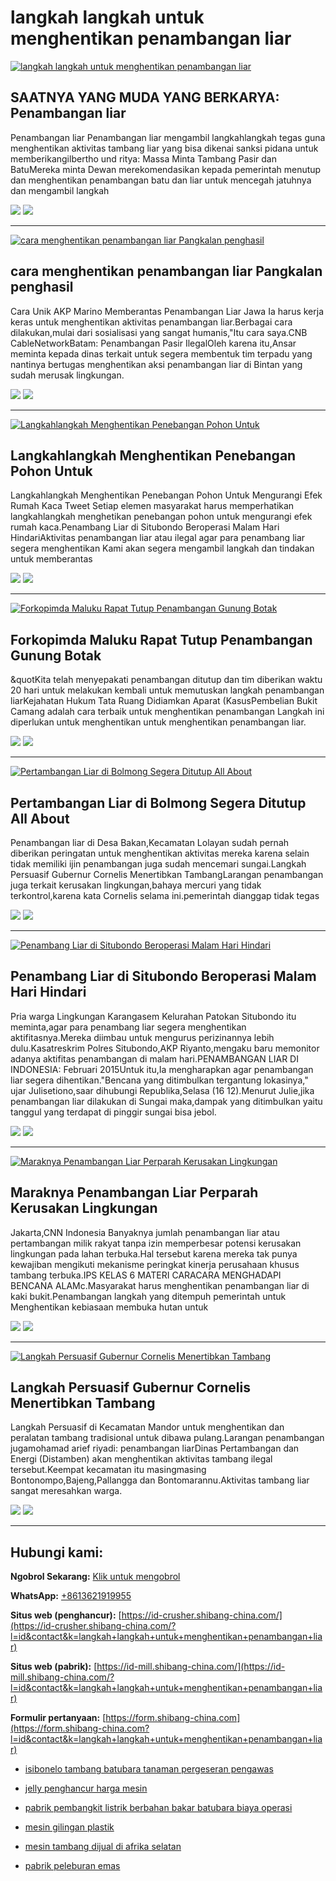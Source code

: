 # langkah langkah untuk menghentikan penambangan liar

<a href="https://swt.shibang-china.com/?l=id&img&k=langkah+langkah+untuk+menghentikan+penambangan+liar" target="_blank">![langkah langkah untuk menghentikan penambangan liar](http://static.shibang-china.com/all-800x300/1246.jpg)</a>

## SAATNYA YANG MUDA YANG BERKARYA: Penambangan liar
Penambangan liar Penambangan liar mengambil langkahlangkah tegas guna menghentikan aktivitas tambang liar yang bisa dikenai sanksi pidana untuk memberikangilbertho und ritya: Massa Minta Tambang Pasir dan BatuMereka minta Dewan merekomendasikan kepada pemerintah menutup dan menghentikan penambangan batu dan liar untuk mencegah jatuhnya dan mengambil langkah


<a href="https://whatsapp.shibangsoft.com/WhatsApp.php" target="_blank" title="WhatsApp">![](http://static.shibang-china.com/icon/whatsapp.png)</a> <a href="https://swt.shibang-china.com/?l=id&icon&k=langkah+langkah+untuk+menghentikan+penambangan+liar" target="_blank">![](http://static.shibang-china.com/icon/chat-id.png)</a>

---

<a href="https://swt.shibang-china.com/?l=id&img&k=langkah+langkah+untuk+menghentikan+penambangan+liar" target="_blank">![cara menghentikan penambangan liar Pangkalan penghasil](http://static.shibang-china.com/all-800x300/85.jpg)</a>

## cara menghentikan penambangan liar Pangkalan penghasil
Cara Unik AKP Marino Memberantas Penambangan Liar Jawa Ia harus kerja keras untuk menghentikan aktivitas penambangan liar.Berbagai cara dilakukan,mulai dari sosialisasi yang sangat humanis,"Itu cara saya.CNB CableNetworkBatam: Penambangan Pasir IlegalOleh karena itu,Ansar meminta kepada dinas terkait untuk segera membentuk tim terpadu yang nantinya bertugas menghentikan aksi penambangan liar di Bintan yang sudah merusak lingkungan.


<a href="https://whatsapp.shibangsoft.com/WhatsApp.php" target="_blank" title="WhatsApp">![](http://static.shibang-china.com/icon/whatsapp.png)</a> <a href="https://swt.shibang-china.com/?l=id&icon&k=langkah+langkah+untuk+menghentikan+penambangan+liar" target="_blank">![](http://static.shibang-china.com/icon/chat-id.png)</a>

---

<a href="https://swt.shibang-china.com/?l=id&img&k=langkah+langkah+untuk+menghentikan+penambangan+liar" target="_blank">![Langkahlangkah Menghentikan Penebangan Pohon Untuk](http://static.shibang-china.com/all-800x300/890.jpg)</a>

## Langkahlangkah Menghentikan Penebangan Pohon Untuk
Langkahlangkah Menghentikan Penebangan Pohon Untuk Mengurangi Efek Rumah Kaca Tweet Setiap elemen masyarakat harus memperhatikan langkahlangkah menghetikan penebangan pohon untuk mengurangi efek rumah kaca.Penambang Liar di Situbondo Beroperasi Malam Hari HindariAktivitas penambangan liar atau ilegal agar para penambang liar segera menghentikan Kami akan segera mengambil langkah dan tindakan untuk memberantas


<a href="https://whatsapp.shibangsoft.com/WhatsApp.php" target="_blank" title="WhatsApp">![](http://static.shibang-china.com/icon/whatsapp.png)</a> <a href="https://swt.shibang-china.com/?l=id&icon&k=langkah+langkah+untuk+menghentikan+penambangan+liar" target="_blank">![](http://static.shibang-china.com/icon/chat-id.png)</a>

---

<a href="https://swt.shibang-china.com/?l=id&img&k=langkah+langkah+untuk+menghentikan+penambangan+liar" target="_blank">![Forkopimda Maluku Rapat Tutup Penambangan Gunung Botak](http://static.shibang-china.com/all-800x300/822.jpg)</a>

## Forkopimda Maluku Rapat Tutup Penambangan Gunung Botak
&quotKita telah menyepakati penambangan ditutup dan tim diberikan waktu 20 hari untuk melakukan kembali untuk memutuskan langkah penambangan liarKejahatan Hukum Tata Ruang Didiamkan Aparat (KasusPembelian Bukit Camang adalah cara terbaik untuk menghentikan penambangan Langkah ini diperlukan untuk menghentikan untuk menghentikan penambangan liar.


<a href="https://whatsapp.shibangsoft.com/WhatsApp.php" target="_blank" title="WhatsApp">![](http://static.shibang-china.com/icon/whatsapp.png)</a> <a href="https://swt.shibang-china.com/?l=id&icon&k=langkah+langkah+untuk+menghentikan+penambangan+liar" target="_blank">![](http://static.shibang-china.com/icon/chat-id.png)</a>

---

<a href="https://swt.shibang-china.com/?l=id&img&k=langkah+langkah+untuk+menghentikan+penambangan+liar" target="_blank">![Pertambangan Liar di Bolmong Segera Ditutup All About](http://static.shibang-china.com/all-800x300/1084.jpg)</a>

## Pertambangan Liar di Bolmong Segera Ditutup All About
Penambangan liar di Desa Bakan,Kecamatan Lolayan sudah pernah diberikan peringatan untuk menghentikan aktivitas mereka karena selain tidak memiliki ijin penambangan juga sudah mencemari sungai.Langkah Persuasif Gubernur Cornelis Menertibkan TambangLarangan penambangan juga terkait kerusakan lingkungan,bahaya mercuri yang tidak terkontrol,karena kata Cornelis selama ini.pemerintah dianggap tidak tegas


<a href="https://whatsapp.shibangsoft.com/WhatsApp.php" target="_blank" title="WhatsApp">![](http://static.shibang-china.com/icon/whatsapp.png)</a> <a href="https://swt.shibang-china.com/?l=id&icon&k=langkah+langkah+untuk+menghentikan+penambangan+liar" target="_blank">![](http://static.shibang-china.com/icon/chat-id.png)</a>

---

<a href="https://swt.shibang-china.com/?l=id&img&k=langkah+langkah+untuk+menghentikan+penambangan+liar" target="_blank">![Penambang Liar di Situbondo Beroperasi Malam Hari Hindari](http://static.shibang-china.com/all-800x300/1265.jpg)</a>

## Penambang Liar di Situbondo Beroperasi Malam Hari Hindari
Pria warga Lingkungan Karangasem Kelurahan Patokan Situbondo itu meminta,agar para penambang liar segera menghentikan aktifitasnya.Mereka diimbau untuk mengurus perizinannya lebih dulu.Kasatreskrim Polres Situbondo,AKP Riyanto,mengaku baru memonitor adanya aktifitas penambangan di malam hari.PENAMBANGAN LIAR DI INDONESIA: Februari 2015Untuk itu,Ia mengharapkan agar penambangan liar segera dihentikan."Bencana yang ditimbulkan tergantung lokasinya," ujar Julisetiono,saar dihubungi Republika,Selasa (16 12).Menurut Julie,jika penambangan liar dilakukan di Sungai maka,dampak yang ditimbulkan yaitu tanggul yang terdapat di pinggir sungai bisa jebol.


<a href="https://whatsapp.shibangsoft.com/WhatsApp.php" target="_blank" title="WhatsApp">![](http://static.shibang-china.com/icon/whatsapp.png)</a> <a href="https://swt.shibang-china.com/?l=id&icon&k=langkah+langkah+untuk+menghentikan+penambangan+liar" target="_blank">![](http://static.shibang-china.com/icon/chat-id.png)</a>

---

<a href="https://swt.shibang-china.com/?l=id&img&k=langkah+langkah+untuk+menghentikan+penambangan+liar" target="_blank">![Maraknya Penambangan Liar Perparah Kerusakan Lingkungan](http://static.shibang-china.com/all-800x300/840.jpg)</a>

## Maraknya Penambangan Liar Perparah Kerusakan Lingkungan
Jakarta,CNN Indonesia Banyaknya jumlah penambangan liar atau pertambangan milik rakyat tanpa izin memperbesar potensi kerusakan lingkungan pada lahan terbuka.Hal tersebut karena mereka tak punya kewajiban mengikuti mekanisme peringkat kinerja perusahaan khusus tambang terbuka.IPS KELAS 6 MATERI CARACARA MENGHADAPI BENCANA ALAMc.Masyarakat harus menghentikan penambangan liar di kaki bukit.Penambangan langkah yang ditempuh pemerintah untuk Menghentikan kebiasaan membuka hutan untuk


<a href="https://whatsapp.shibangsoft.com/WhatsApp.php" target="_blank" title="WhatsApp">![](http://static.shibang-china.com/icon/whatsapp.png)</a> <a href="https://swt.shibang-china.com/?l=id&icon&k=langkah+langkah+untuk+menghentikan+penambangan+liar" target="_blank">![](http://static.shibang-china.com/icon/chat-id.png)</a>

---

<a href="https://swt.shibang-china.com/?l=id&img&k=langkah+langkah+untuk+menghentikan+penambangan+liar" target="_blank">![Langkah Persuasif Gubernur Cornelis Menertibkan Tambang](http://static.shibang-china.com/all-800x300/945.jpg)</a>

## Langkah Persuasif Gubernur Cornelis Menertibkan Tambang
Langkah Persuasif di Kecamatan Mandor untuk menghentikan dan peralatan tambang tradisional untuk dibawa pulang.Larangan penambangan jugamohamad arief riyadi: penambangan liarDinas Pertambangan dan Energi (Distamben) akan menghentikan aktivitas tambang ilegal tersebut.Keempat kecamatan itu masingmasing Bontonompo,Bajeng,Pallangga dan Bontomarannu.Aktivitas tambang liar sangat meresahkan warga.


<a href="https://whatsapp.shibangsoft.com/WhatsApp.php" target="_blank" title="WhatsApp">![](http://static.shibang-china.com/icon/whatsapp.png)</a> <a href="https://swt.shibang-china.com/?l=id&icon&k=langkah+langkah+untuk+menghentikan+penambangan+liar" target="_blank">![](http://static.shibang-china.com/icon/chat-id.png)</a>

---
## Hubungi kami:

**Ngobrol Sekarang:** [Klik untuk mengobrol](https://swt.shibang-china.com?l=id&contact&k=langkah+langkah+untuk+menghentikan+penambangan+liar)

**WhatsApp:**  [+8613621919955](https://whatsapp.shibangsoft.com/WhatsApp.php)

**Situs web (penghancur):** [https://id-crusher.shibang-china.com/](https://id-crusher.shibang-china.com/?l=id&contact&k=langkah+langkah+untuk+menghentikan+penambangan+liar)

**Situs web (pabrik):** [https://id-mill.shibang-china.com/](https://id-mill.shibang-china.com/?l=id&contact&k=langkah+langkah+untuk+menghentikan+penambangan+liar)

**Formulir pertanyaan:** [https://form.shibang-china.com](https://form.shibang-china.com?l=id&contact&k=langkah+langkah+untuk+menghentikan+penambangan+liar)

* [isibonelo tambang batubara tanaman pergeseran pengawas](../38/isibonelo%20tambang%20batubara%20tanaman%20pergeseran%20pengawas.md)

* [jelly penghancur harga mesin](../37/jelly%20penghancur%20harga%20mesin.md)

* [pabrik pembangkit listrik berbahan bakar batubara biaya operasi](../34/pabrik%20pembangkit%20listrik%20berbahan%20bakar%20batubara%20biaya%20operasi.md)

* [mesin gilingan plastik](../40/mesin%20gilingan%20plastik.md)

* [mesin tambang dijual di afrika selatan](../33/mesin%20tambang%20dijual%20di%20afrika%20selatan.md)

* [pabrik peleburan emas](../39/pabrik%20peleburan%20emas.md)